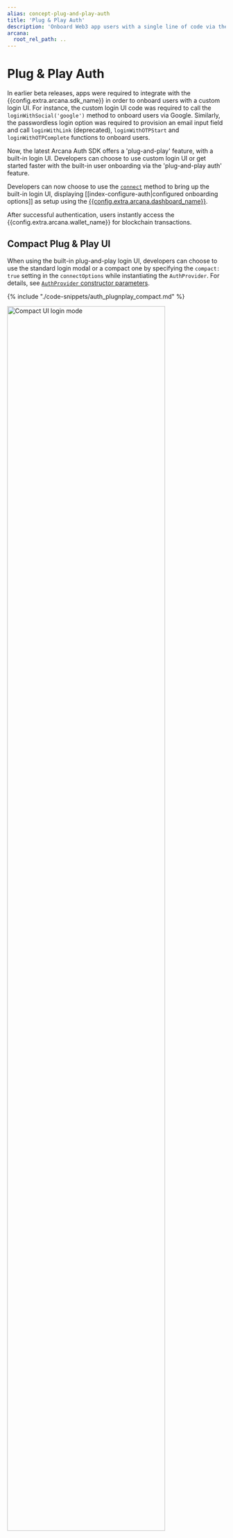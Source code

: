 ```yaml
---
alias: concept-plug-and-play-auth
title: 'Plug & Play Auth'
description: 'Onboard Web3 app users with a single line of code via the built-in plug-and-play UI pop-up that displays various configured authentication providers.'
arcana:
  root_rel_path: ..
---
```


# Plug & Play Auth

In earlier beta releases, apps were required to integrate with the {{config.extra.arcana.sdk_name}} in order to onboard users with a custom login UI. For instance, the custom login UI code was required to call the `loginWithSocial('google')` method to onboard users via Google. Similarly, the passwordless login option was required to provision an email input field and call `loginWithLink` (deprecated), `loginWithOTPStart` and `loginWithOTPComplete` functions to onboard users.

Now, the latest Arcana Auth SDK offers a 'plug-and-play' feature, with a built-in login UI. Developers can choose to use custom login UI or get started faster with the built-in user onboarding via the 'plug-and-play auth' feature. 

Developers can now choose to use the [`connect`](https://authsdk-ref-guide.netlify.app/classes/authprovider#connect) method to bring up the built-in login UI, displaying [[index-configure-auth|configured onboarding options]] as setup using the [{{config.extra.arcana.dashboard_name}}]({{page.meta.arcana.root_rel_path}}/concepts/dashboard.md).

After successful authentication, users instantly access the {{config.extra.arcana.wallet_name}} for blockchain transactions. 

## Compact Plug & Play UI

When using the built-in plug-and-play login UI, developers can choose to use the standard login modal or a compact one by specifying the `compact: true` setting in the `connectOptions` while instantiating the `AuthProvider`. For details, see [`AuthProvider` constructor parameters](https://authsdk-ref-guide.netlify.app/interfaces/constructorparams).

{% include "./code-snippets/auth_plugnplay_compact.md" %}

<img src="/img/relnote_1.0.8_compact_login.png" alt="Compact UI login mode" class="an-screenshots-noeffects" width="85%"/>

!!! an-tip "Arcana JWT Token"

     {% include "./text-snippets/jwt_token.md" %}
